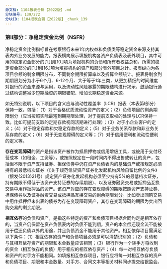 ```yaml
---
源文档: 1104报表合辑【2022版】.md
分块编号: 139/272
分块ID: 1104报表合辑【2022版】_chunk_139
---
```


### 第II部分：净稳定资金比例（NSFR）

净稳定资金比例指标旨在考察银行未来1年内权益和负债类等稳定资金来源支持其表内外业务发展的能力。报表横向展示填报机构各资产负债表及表外项目，其中可用的稳定资金部分的[1.]到[10.]项为填报机构的负债和所有者权益总和，所需的稳定资金部分的[1.]到[16.]项为填报机构的资产和部分表外项目总计。报表纵向为各项目余额的剩余期限分布，不同剩余期限折算率以及折算金额统计。报表将剩余到期期限划分为小于6个月、6-12个月、大于等于1年三类，从更加精细的时间维度对银行的资金来源与运用，以及流动性风险暴露的期限结构进行揭示，鼓励银行通过结构调整减少短期融资的期限错配、增加长期稳定资金来源。

如无特别说明，以下项目的含义应与流动性覆盖率（LCR）报表（本表第I部分）保持一致，包括：（1）对于合格优质流动性资产的定义；（2）负债项目的剩余期限划分（应当按照实际最短到期期限处理，对于提前支取权的处理与LCR保持一致。比如可提前支取的定期存款视同活期进行处理）；（3）对于小企业客户的定义；（4）对于稳定存款和欠稳定存款的定义；（5）对于业务关系存款和非业务关系存款的定义；（6）对于无变现障碍的定义等；（7）对于信用便利和流动性便利的定义等。

**存在变现障碍**的资产是指该资产被作为抵质押物或信用增级工具，或被用于支付经营成本（如租金、工资等），或按照规定在一段时间内不得出售或转让的资产，包括但不限于资产支持证券、担保债券中仍在资产负债表内的基础资产或按规定必须持有的最低档次证券（《关于规范信贷资产证券化发起机构风险自留比例的文件》（银发{2013}21号）规定资产证券化发起机构必须至少持有5%的最低档次证券，持有期限不得低于该资产支持证券的存续期限）、以及证券融资交易或抵押品互换交易中用作抵押品的资产。该资产对应的存在变现障碍的期限按照资产支持证券、担保债券以及证券融资交易或抵押品互换交易的剩余期限划分。比如卖出回购交易中用作抵押但未出表的债券为存在变现障碍资产，其存在变现障碍的期限为卖出回购交易的剩余期限。

**相互依存**的负债和资产，是指这些特定的资产和负债项目根据合同约定是相互依存的，当资产仍保留在资产负债表内时负债不能到期，资产的本金偿还现金流不能被用于偿还负债以外的用途，并且负债资金不能用于其他资产。相互依存项目需满足以下条件：（1）相互依存的资产和负债项目必须是可以清楚识别的；（2）负债和与其相互依存资产的期限和本金数量应该相同；（3）银行作为一个转手方将收到的资金（相互依存的负债）用于相应的相互依存资产；（4）每一对相互依存负债和资产的对手方不能相同。如填报相互依存项目，银行应将每一对相互依存的资产和负债项目、期限和本金数量、对手方、合同文本等相关材料同步提交给银监会。

